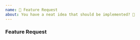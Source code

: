 ```yaml
---
name: 🎉 Feature Request
about: You have a neat idea that should be implemented? 🎩
---
```


### Feature Request

<!-- Provide a summary of the feature you would like to see implemented. -->
